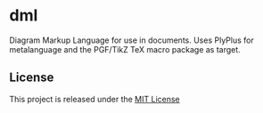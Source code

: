 dml
===

Diagram Markup Language for use in documents. Uses PlyPlus for metalanguage and the PGF/TikZ TeX macro package as target.

License
-------

This project is released under the [MIT License](https://github.com/nnog/dml/blob/master/licences/dml-license)
